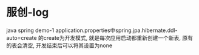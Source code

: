 # 服创-log

java spring demo-1 application.properties中spring.jpa.hibernate.ddl-auto=create 的create为开发模式, 就是每次应用启动都重新创建一个新表, 原有的表会清空, 开发结束后可以将其设置为none
